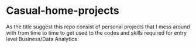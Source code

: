 # Casual-home-projects

As the title suggest this repo consist of personal projects that I mess around with from time to time to get used to the codes and skills required for entry level Business/Data Analytics


